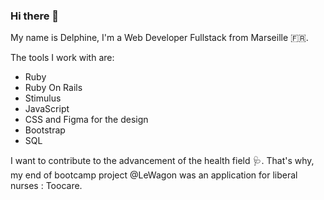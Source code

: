 ### Hi there 👋

My name is Delphine, I'm a Web Developer Fullstack from Marseille 🇫🇷.

The tools I work with are:
<ul>
  <li>Ruby</li>
  <li>Ruby On Rails</li>
  <li>Stimulus</li>
  <li>JavaScript</li>
  <li>CSS and Figma for the design</li>
  <li>Bootstrap</li>
  <li>SQL</li>
</ul>

I want to contribute to the advancement of the health field 🩺.
That's why, my end of bootcamp project @LeWagon was an application for liberal nurses : Toocare.
